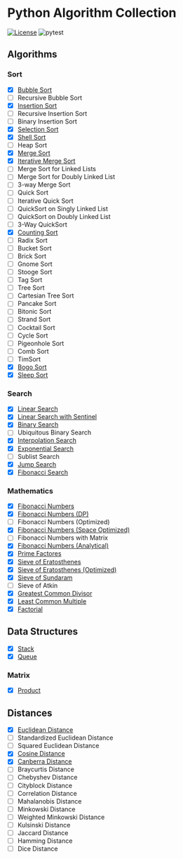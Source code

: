 # Python Algorithm Collection

[![License](https://img.shields.io/badge/License-Apache%202.0-blue.svg)](https://opensource.org/licenses/Apache-2.0)
![pytest](https://github.com/nocotan/algorithm_collection_py/workflows/pytest/badge.svg)

## Algorithms

### Sort
* [x] [Bubble Sort](./algorithm_collection/sort/bubble_sort.py)
* [ ] Recursive Bubble Sort
* [x] [Insertion Sort](./algorithm_collection/sort/insertion_sort.py)
* [ ] Recursive Insertion Sort
* [ ] Binary Insertion Sort
* [x] [Selection Sort](./algorithm_collection/sort/selection_sort.py)
* [x] [Shell Sort](./algorithm_collection/sort/shell_sort.py)
* [ ] Heap Sort
* [x] [Merge Sort](./algorithm_collection/sort/merge_sort.py)
* [x] [Iterative Merge Sort](./algorithm_collection/sort/iterative_merge_sort.py)
* [ ] Merge Sort for Linked Lists
* [ ] Merge Sort for Doubly Linked List
* [ ] 3-way Merge Sort
* [ ] Quick Sort
* [ ] Iterative Quick Sort
* [ ] QuickSort on Singly Linked List
* [ ] QuickSort on Doubly Linked List
* [ ] 3-Way QuickSort
* [x] [Counting Sort](./algorithm_collection/sort/counting_sort.py)
* [ ] Radix Sort
* [ ] Bucket Sort
* [ ] Brick Sort
* [ ] Gnome Sort
* [ ] Stooge Sort
* [ ] Tag Sort
* [ ] Tree Sort
* [ ] Cartesian Tree Sort
* [ ] Pancake Sort
* [ ] Bitonic Sort
* [ ] Strand Sort
* [ ] Cocktail Sort
* [ ] Cycle Sort
* [ ] Pigeonhole Sort
* [ ] Comb Sort
* [ ] TimSort
* [x] [Bogo Sort](./algorithm_collection/sort/bogo_sort.py)
* [x] [Sleep Sort](./algorithm_collection/sort/sleep_sort.py)

### Search
* [x] [Linear Search](./algorithm_collection/search/linear_search.py)
* [x] [Linear Search with Sentinel](./algorithm_collection/search/linear_search_with_sentinel.py)
* [x] [Binary Search](./algorithm_collection/search/binary_search.py)
* [ ] Ubiquitous Binary Search
* [x] [Interpolation Search](./algorithm_collection/search/interpolation_search.py)
* [x] [Exponential Search](./algorithm_collection/search/exponential_search.py)
* [ ] Sublist Search
* [x] [Jump Search](./algorithm_collection/search/jump_search.py)
* [x] [Fibonacci Search](./algorithm_collection/search/fibonacci_search.py)

### Mathematics
* [x] [Fibonacci Numbers](./algorithm_collection/mathematics/fibonacci_numbers.py)
* [x] [Fibonacci Numbers (DP)](./algorithm_collection/mathematics/fibonacci_numbers_dp.py)
* [ ] Fibonacci Numbers (Optimized)
* [x] [Fibonacci Numbers (Space Optimized)](./algorithm_collection/mathematics/fibonacci_numbers_space_optimized.py)
* [ ] Fibonacci Numbers with Matrix
* [x] [Fibonacci Numbers (Analytical)](./algorithm_collection/mathematics/fibonacci_numbers_analytical.py)
* [x] [Prime Factores](./algorithm_collection/mathematics/prime_factors.py)
* [x] [Sieve of Eratosthenes](./algorithm_collection/mathematics/sieve_of_eratosthenes.py)
* [x] [Sieve of Eratosthenes (Optimized)](./algorithm_collection/mathematics/sieve_of_eratosthenes_optimized.py)
* [x] [Sieve of Sundaram](./algorithm_collection/mathematics/sieve_of_sundaram.py)
* [ ] Sieve of Atkin
* [x] [Greatest Common Divisor](./algorithm_collection/mathematics/gcd.py)
* [x] [Least Common Multiple](./algorithm_collection/mathematics/lcm.py)
* [x] [Factorial](./algorithm_collection/mathematics/factorial.py)

## Data Structures

* [x] [Stack](./data_structure_collection/stack.py)
* [x] [Queue](./data_structure_collection/queue.py)

### Matrix
* [x] [Product](./data_structure_collection/matrix/product.py)

## Distances
* [x] [Euclidean Distance](./distance_collection/euclidean_distance.py)
* [ ] Standardized Euclidean Distance
* [ ] Squared Euclidean Distance
* [x] [Cosine Distance](./distance_collection/cosine_distance.py)
* [x] [Canberra Distance](./distance_collection/canberra_distance.py)
* [ ] Braycurtis Distance
* [ ] Chebyshev Distance 
* [ ] Cityblock Distance 
* [ ] Correlation Distance 
* [ ] Mahalanobis Distance
* [ ] Minkowski Distance
* [ ] Weighted Minkowski Distance
* [ ] Kulsinski Distance
* [ ] Jaccard Distance
* [ ] Hamming Distance
* [ ] Dice Distance
